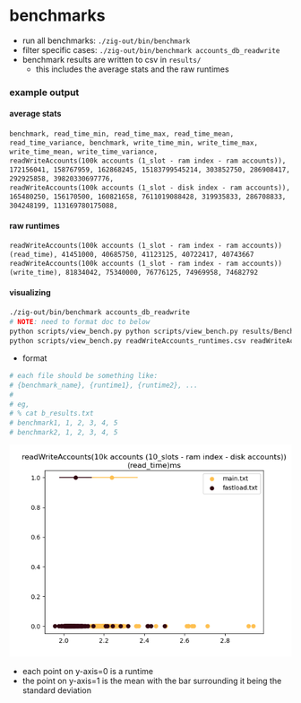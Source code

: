 # benchmarks 

- run all benchmarks: `./zig-out/bin/benchmark` 
- filter specific cases: `./zig-out/bin/benchmark accounts_db_readwrite`
- benchmark results are written to csv in `results/`
    - this includes the average stats and the raw runtimes

### example output

#### average stats
```
benchmark, read_time_min, read_time_max, read_time_mean, read_time_variance, benchmark, write_time_min, write_time_max, write_time_mean, write_time_variance, 
readWriteAccounts(100k accounts (1_slot - ram index - ram accounts)), 172156041, 158767959, 162868245, 15183799545214, 303852750, 286908417, 292925858, 39820330697776, 
readWriteAccounts(100k accounts (1_slot - disk index - ram accounts)), 165480250, 156170500, 160821658, 7611019088428, 319935833, 286708833, 304248199, 113169780175088,
```

#### raw runtimes
```
readWriteAccounts(100k accounts (1_slot - ram index - ram accounts)) (read_time), 41451000, 40685750, 41123125, 40722417, 40743667
readWriteAccounts(100k accounts (1_slot - ram index - ram accounts)) (write_time), 81834042, 75340000, 76776125, 74969958, 74682792
```

#### visualizing

```bash
./zig-out/bin/benchmark accounts_db_readwrite
# NOTE: need to format doc to below
python scripts/view_bench.py python scripts/view_bench.py results/BenchmarkAccountsDB/readWriteAccounts_runtimes.csv # view runtimes as a charts with one file source
python scripts/view_bench.py readWriteAccounts_runtimes.csv readWriteAccounts_runtimes_2.csv # compare runtimes against two *equivalent* files
```

- format
```bash
# each file should be something like:
# {benchmark_name}, {runtime1}, {runtime2}, ...
#
# eg,
# % cat b_results.txt
# benchmark1, 1, 2, 3, 4, 5
# benchmark2, 1, 2, 3, 4, 5
```

![example_benchmark_viz](imgs/bench_eg.png)
- each point on y-axis=0 is a runtime
- the point on y-axis=1 is the mean with the bar surrounding it being the standard deviation
